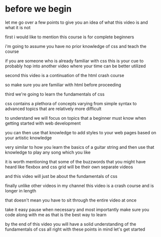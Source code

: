 # before we begin

let me go over a few points to give you an idea of what this video is and what it is not

first i would like to mention this course is for complete beginners

i'm going to assume you have no prior knowledge of css and teach the course

if you are someone who is already familiar with css this is your cue to probably hop into
another video where your time can be better utilized

second this video is a continuation of the html crash course

so make sure you are familiar with html before proceeding

third we're going to learn the fundamentals of css

css contains a plethora of concepts varying from simple syntax to advanced topics that are relatively more difficult

to understand we will focus on topics that a beginner must know when getting started with web development

you can then use that knowledge to add styles to your web pages based on your artistic knowledge

very similar to how you learn the basics of a guitar string and then use that knowledge to play any song which you like

it is worth mentioning that some of the buzzwords that you might have heard
like flexbox and css grid will be their own separate videos

and this video will just be about the fundamentals of css

finally unlike other videos in my channel this video is a crash course and is longer in
length

that doesn't mean you have to sit through the entire video at once

take it easy pause when necessary and most importantly make sure you code along with me as that is the best way to learn

by the end of this video you will have a solid understanding of the fundamentals of css
all right with these points in mind let's get started
